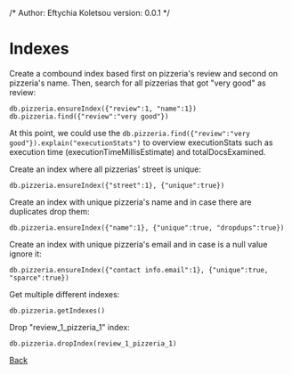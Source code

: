 /* 
	Author: Eftychia Koletsou
	version: 0.0.1
*/

# Indexes

Create a combound index based first on pizzeria's review and second on pizzeria's name. Then, search for all pizzerias that got "very good" as review:

```
db.pizzeria.ensureIndex({"review":1, "name":1})
db.pizzeria.find({"review":"very good"})
```

At this point, we could use the `db.pizzeria.find({"review":"very good"}).explain("executionStats")` to overview executionStats such as execution time (executionTimeMillisEstimate) and totalDocsExamined.



Create an index where all pizzerias' street is unique:

`db.pizzeria.ensureIndex({"street":1}, {"unique":true})`



Create an index with unique pizzeria's name and in case there are duplicates drop them:

`db.pizzeria.ensureIndex({"name":1}, {"unique":true, "dropdups":true})`



Create an index with unique pizzeria's email and in case is a null value ignore it:

`db.pizzeria.ensureIndex({"contact info.email":1}, {"unique":true, "sparce":true})`



Get multiple different indexes:

`db.pizzeria.getIndexes()`



Drop "review_1_pizzeria_1" index:

`db.pizzeria.dropIndex(review_1_pizzeria_1)`


[Back](https://github.com/skananitos/mongodb-tutorial)